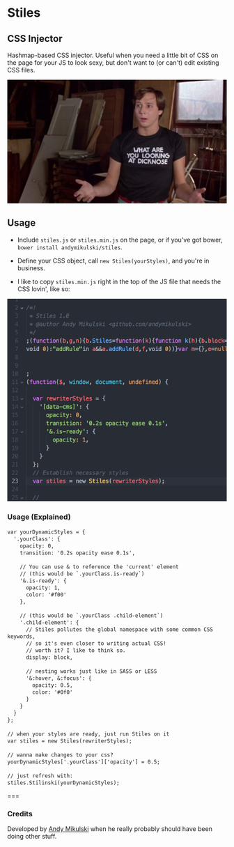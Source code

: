 # Stiles
## CSS Injector

Hashmap-based CSS injector. Useful when you need a little bit of CSS on the page for your JS to look sexy, but don't want to (or can't) edit existing CSS files.

![Stiles Stilinski](stiles.jpg)

## Usage

- Include `stiles.js` or `stiles.min.js` on the page, or if you've got bower, `bower install andymikulski/stiles`.

- Define your CSS object, call `new Stiles(yourStyles)`, and you're in business.

- I like to copy `stiles.min.js` right in the top of the JS file that needs the CSS lovin', like so:

![Just remember to include the banner!](ss.png)



### Usage (Explained)

```
var yourDynamicStyles = {
  '.yourClass': {
    opacity: 0,
    transition: '0.2s opacity ease 0.1s',

    // You can use & to reference the 'current' element
    // (this would be `.yourClass.is-ready`)
    '&.is-ready': {
      opacity: 1,
      color: '#f00'
    },

    // (this would be `.yourClass .child-element`)
    '.child-element': {
      // Stiles pollutes the global namespace with some common CSS keywords,
      // so it's even closer to writing actual CSS!
      // worth it? I like to think so.
      display: block,

      // nesting works just like in SASS or LESS
      '&:hover, &:focus': {
        opacity: 0.5,
        color: '#0f0'
      }
    }
  }
};

// when your styles are ready, just run Stiles on it
var stiles = new Stiles(rewriterStyles);

// wanna make changes to your css?
yourDynamicStyles['.yourClass']['opacity'] = 0.5;

// just refresh with:
stiles.Stilinski(yourDynamicStyles);
```

===


### Credits

Developed by [Andy Mikulski](http://www.andymikulski.com/) when he really probably should have been doing other stuff.

